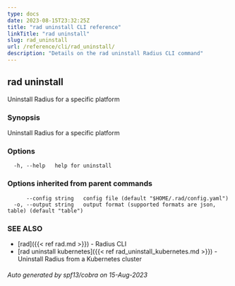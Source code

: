 ```yaml
---
type: docs
date: 2023-08-15T23:32:25Z
title: "rad uninstall CLI reference"
linkTitle: "rad uninstall"
slug: rad_uninstall
url: /reference/cli/rad_uninstall/
description: "Details on the rad uninstall Radius CLI command"
---
```

## rad uninstall

Uninstall Radius for a specific platform

### Synopsis

Uninstall Radius for a specific platform

### Options

```
  -h, --help   help for uninstall
```

### Options inherited from parent commands

```
      --config string   config file (default "$HOME/.rad/config.yaml")
  -o, --output string   output format (supported formats are json, table) (default "table")
```

### SEE ALSO

* [rad]({{< ref rad.md >}})	 - Radius CLI
* [rad uninstall kubernetes]({{< ref rad_uninstall_kubernetes.md >}})	 - Uninstall Radius from a Kubernetes cluster

###### Auto generated by spf13/cobra on 15-Aug-2023
